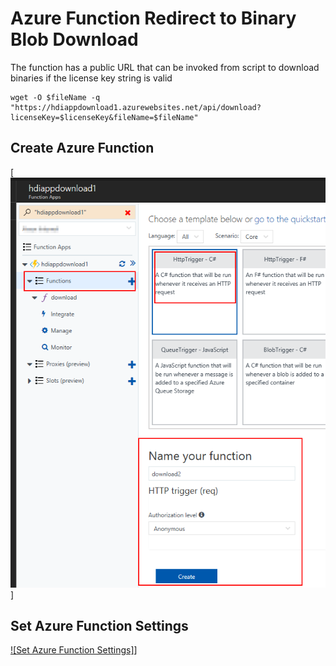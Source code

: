 # Azure Function Redirect to Binary Blob Download

The function has a public URL that can be invoked from script to download binaries if the license key string is valid

```
wget -O $fileName -q "https://hdiappdownload1.azurewebsites.net/api/download?licenseKey=$licenseKey&fileName=$fileName"
```

## Create Azure Function
[![Create Azure Function](images/azf-create.png)]

## Set Azure Function Settings
[![Set Azure Function Settings]](images/azf-settings.png)]
